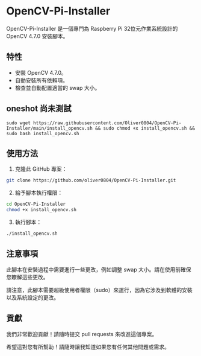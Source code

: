 # OpenCV-Pi-Installer

OpenCV-Pi-Installer 是一個專門為 Raspberry Pi 32位元作業系統設計的 OpenCV 4.7.0 安裝腳本。

## 特性

- 安裝 OpenCV 4.7.0。
- 自動安裝所有依賴項。
- 檢查並自動配置適當的 swap 大小。

## oneshot 尚未測試

```
sudo wget https://raw.githubusercontent.com/Oliver0804/OpenCV-Pi-Installer/main/install_opencv.sh && sudo chmod +x install_opencv.sh && sudo bash install_opencv.sh

```

## 使用方法

1. 克隆此 GitHub 專案：

```bash
git clone https://github.com/oliver0804/OpenCV-Pi-Installer.git
```
2. 給予腳本執行權限：
```bash
cd OpenCV-Pi-Installer
chmod +x install_opencv.sh
```
3. 執行腳本：
```bash
./install_opencv.sh
```

## 注意事項
此腳本在安裝過程中需要進行一些更改，例如調整 swap 大小。請在使用前確保您瞭解這些更改。

請注意，此腳本需要超級使用者權限（sudo）來運行，因為它涉及到軟體的安裝以及系統設定的更改。

## 貢獻
我們非常歡迎貢獻！請隨時提交 pull requests 來改進這個專案。


希望這對您有所幫助！請隨時讓我知道如果您有任何其他問題或需求。



